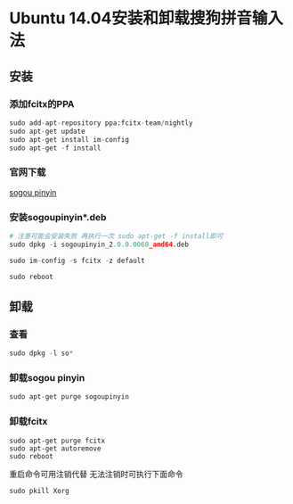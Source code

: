 # Ubuntu 14.04安装和卸载搜狗拼音输入法

## 安装

### 添加fcitx的PPA

```python
sudo add-apt-repository ppa:fcitx-team/nightly
sudo apt-get update
sudo apt-get install im-config
sudo apt-get -f install
```

### 官网下载 
[sogou pinyin](http://pinyin.sogou.com/linux/?r=pinyin)

### 安装sogoupinyin*.deb

```python
# 注意可能会安装失败 再执行一次 sudo apt-get -f install即可
sudo dpkg -i sogoupinyin_2.0.0.0068_amd64.deb

sudo im-config -s fcitx -z default

sudo reboot
```





## 卸载

### 查看

```python
sudo dpkg -l so*
```

### 卸载sogou pinyin

```python
sudo apt-get purge sogoupinyin
```

### 卸载fcitx

```
sudo apt-get purge fcitx
sudo apt-get autoremove
sudo reboot
```

重启命令可用注销代替 
无法注销时可执行下面命令

```python
sudo pkill Xorg
```